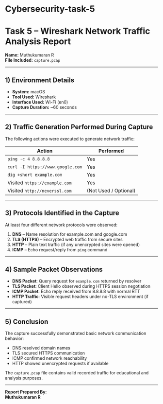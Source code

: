 # Cybersecurity-task-5

# Task 5 – Wireshark Network Traffic Analysis Report
**Name:** Muthukumaran R    
**File Included:** `capture.pcap`

---

## 1) Environment Details
- **System:** macOS
- **Tool Used:** Wireshark
- **Interface Used:** Wi-Fi (en0)
- **Capture Duration:** ~60 seconds

---

## 2) Traffic Generation Performed During Capture
The following actions were executed to generate network traffic:

| Action | Performed |
|--------|------------|
| `ping -c 4 8.8.8.8` | Yes |
| `curl -I https://www.google.com` | Yes |
| `dig +short example.com` | Yes |
| Visited `https://example.com` | Yes |
| Visited `http://neverssl.com` | (Not Used / Optional) |

---

## 3) Protocols Identified in the Capture
At least four different network protocols were observed:

1. **DNS** – Name resolution for example.com and google.com  
2. **TLS (HTTPS)** – Encrypted web traffic from secure sites  
3. **HTTP** – Plain text traffic (if any unencrypted sites were opened)  
4. **ICMP** – Echo request/reply from `ping` command

---

## 4) Sample Packet Observations
- **DNS Packet**: Query request for `example.com` returned by resolver  
- **TLS Packet**: Client Hello observed during HTTPS session negotiation  
- **ICMP Packet**: Echo reply received from 8.8.8.8 with normal RTT  
- **HTTP Traffic**: Visible request headers under no-TLS environment (if captured)

---

## 5) Conclusion
The capture successfully demonstrated basic network communication behavior:
- DNS resolved domain names
- TLS secured HTTPS communication
- ICMP confirmed network reachability
- HTTP showed unencrypted requests if available

The `capture.pcap` file contains valid recorded traffic for educational and analysis purposes.

---

**Report Prepared By:**  
**Muthukumaran R**
